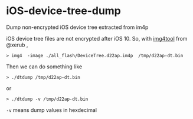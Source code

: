 # iOS-device-tree-dump
Dump non-encrypted iOS device tree extracted from im4p

iOS device tree files are not encrypted after iOS 10. So, with [img4tool](https://github.com/xerub/img4tool.git) from @xerub , 
```
> img4  -image ./all_flash/DeviceTree.d22ap.im4p  /tmp/d22ap-dt.bin
```
Then we can do something like
```
> ./dtdump /tmp/d22ap-dt.bin
```
or 
```
> ./dtdump -v /tmp/d22ap-dt.bin
```
`-v` means dump values in hexdecimal 
